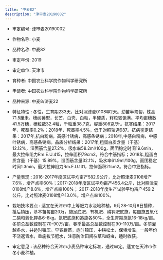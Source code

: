 ```yaml
---
title: "中麦82"
description: "津审麦20190002"
---
```

* 审定编号:  津审麦20190002

*  作物名称:  小麦

*  品种名称:  中麦82

*  审定年份:  2019

*  审定单位:  天津市

* 育种者:  中国农业科学院作物科学研究所

*  申请者:  中国农业科学院作物科学研究所

*  品种来源:  中麦8/济麦22

*  特征特性 : 
冬性，生育期233天，比对照津麦0108早2天。幼苗半匍匐，株高71.5厘米。穗纺锤型，长芒、白壳、白粒，半硬质，籽粒较饱满。平均亩穗数41.5万穗，穗粒数32.4粒，千粒重38.7克，容重808克/升。抗寒结果：2017年，死茎率0.2%；2018年，死茎率4.5%，低于对照轮选987。抗病鉴定结果：2017年,抗白粉病，高感叶锈病，高感条锈病；2018年,中感白粉病，中感叶锈病，高感条锈病。品质分析结果：2017年,粗蛋白质含量（干基）12.12%，湿面筋含量27.2%，吸水率58.2ml/100g，面团稳定时间19.6min，最大拉伸阻力Rm.E.U.415，拉伸面积79cm2。符合中筋指标；2018年,粗蛋白质含量（干基）15.89%，湿面筋含量32.1%，吸水率61.9ml/100g，面团稳定时间1.3min，最大拉伸阻力Rm.E.U.131，拉伸面积21cm2。符合中筋指标。
 
*  产量表现 : 
2016-2017年度区试平均亩产582.9公斤，比对照津麦0108增产7.6%，增产点率60%；2017-2018年度区试平均亩产456.4公斤，比对照津麦0108增产8.8%，增产点率100%； 2017-2018年度生产试验平均亩产459.2公斤，比对照津麦0108增产13.0%，增产点率100%。

*  栽培技术要点 : 
适宜在天津市中上等肥力水浇地种植，9月28-10月8日播种，播后镇压，基本苗每亩20万，施足底肥，有机肥、磷钾肥底施，每亩施五氧化二磷和氧化钾各6-8kg。氮肥底施和追施各50%，全生育期施氮16-18kg/亩。冬前总茎数控制在70-90万/亩，春季最高总茎数控制在90-110万/亩。冬前灌越冬水，并适时镇压。早春蹲苗，适时镇压，中耕松土，保墒增温，一般年份不浇返青水，重施拔节肥水，注意防治田间杂草和蚜虫，适时收获。

*  审定意见 : 
该品种符合天津市小麦品种审定标准，通过审定。适宜在天津市作冬小麦种植。
